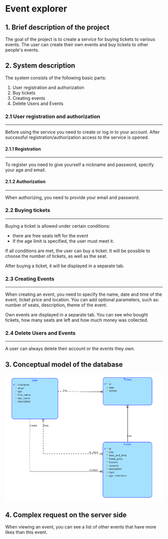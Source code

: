 # Event explorer
## 1. Brief description of the project
The goal of the project is to create a service for buying tickets to various events. The user can create their own events and buy tickets to other people's events.
## 2. System description
The system consists of the following basic parts:

1. User registration and authorization
2. Buy tickets
3. Creating events 
4. Delete Users and Events
### 2.1 User registration and authorization
---
Before using the service you need to create or log in to your account. After successful registration/authorization access to the service is opened.
#### 2.1.1 Registration
---
To register you need to give yourself a nickname and password, specify your age and email.
#### 2.1.2 Authorization
---
When authorizing, you need to provide your email and password.
### 2.2 Buying tickets
---
Buying a ticket is allowed under certain conditions:

- there are free seats left for the event
- If the age limit is specified, the user must meet it.

If all conditions are met, the user can buy a ticket. It will be possible to choose the number of tickets, as well as the seat.

After buying a ticket, it will be displayed in a separate tab.
### 2.3 Creating Events
---
When creating an event, you need to specify the name, date and time of the event, ticket price and location. You can add optional parameters, such as: number of seats, description, theme of the event. 

Own events are displayed in a separate tab. You can see who bought tickets, how many seats are left and how much money was collected.
### 2.4 Delete Users and Events
---
A user can always delete their account or the events they own.

## 3. Conceptual model of the database
![data model](images/DataModel.png)
## 4. Complex request on the server side
When viewing an event, you can see a list of other events that have more likes than this event.
